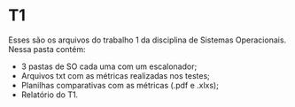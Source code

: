 # T1
Esses são os arquivos do trabalho 1 da disciplina de Sistemas Operacionais. Nessa pasta contém:

- 3 pastas de SO cada uma com um escalonador;
- Arquivos txt com as métricas realizadas nos testes;
- Planilhas comparativas com as métricas (.pdf e .xlxs);
- Relatório do T1.
